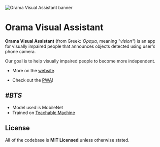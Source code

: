 ![Orama Visual Assistant banner](https://nomomon.github.io/images/oramava-preview.jpeg)
# Orama Visual Assistant

**Orama Visual Assistant** (from Greek: *Όραμα*, meaning *"vision"*) is an app for visually impaired people that announces objects detected using user's phone camera.

Our goal is to help visually impaired people to become more independent.

- More on the [website].

- Check out the [PWA]!

## _#BTS_
- Model used is MobileNet
- Trained on [Teachable Machine](https://teachablemachine.withgoogle.com/)

## License
All of the codebase is **MIT Licensed** unless otherwise stated.

[website]: https://nomomon.github.io/OramaVA/
[PWA]: https://nomomon.github.io/OramaVA/app/
